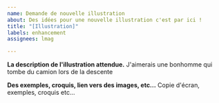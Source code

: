 ```yaml
---
name: Demande de nouvelle illustration
about: Des idées pour une nouvelle illustration c'est par ici !
title: "[Illustration]"
labels: enhancement
assignees: lmag

---
```


**La description de l'illustration attendue.**
J'aimerais une bonhomme qui tombe du camion lors de la descente

**Des exemples, croquis, lien vers des images, etc...**
Copie d'écran, exemples, croquis etc...
